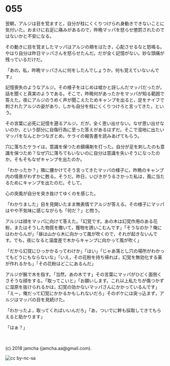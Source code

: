 # 055

翌朝，アルジは目を覚ますと，自分が柱にくくりつけられ身動きできないことに気付いた。おまけに右足に痛みがあるので，昨晩マッパを怒らせ懲罰されたのではないかと不安になる。  

その動きに目を覚ましたマッパはアルジの頬をはたき，心配させるなと怒鳴る。やはり自分は昨日マッパさんを怒らせたんだ。だが全く記憶がない。妙な頭痛が残っているだけだ。  

「あの，私，昨晩マッパさんに何をしたんでしょうか，何も覚えていないんです」  

記憶喪失のようなアルジ。その様子をはじめは嘘かと訝しんだマッパだったが，話を聞くと真実のようである。そこで，昨晩何があったかをマッパが知る範囲で答えた。夜にアルジのうめく声が聞こえたためキャンプを出ると，足をナイフで刺されたアルジの姿があり，しかも自分を柱にくくりつけろと言ってきた，という。  

その言葉に必死に記憶を遡るアルジ。だが，全く思い出せない。なぜ思い出せないのか，という部分に自傷行為に至った答えがあるはずだ。そこで湿地に出たいマッパをなんとかつなぎとめ，ケライの報告書を読みあげてもらう。  

穴に落ちたケライは，意識を保つため鎮痛剤を打った。自分が足を刺したのも意識を保つため？なぜ穴に落ちてもいないのに自分は意識を失いそうになったのか。そもそもなぜキャンプを出たのか。  

「わかったか？」隣に腰かけてそう言ってきたマッパの様子に，昨晩のキャンプ内の情景がわずかに甦る。そうだ。昨日，いびきがうるさかった私は，風に当たるためにキャンプを出たのだ。そして，  

心の突風が自分を突き抜けてゆくのを感じた。  

「わかりました」目を見開いたまま無表情でアルジが答える。その様子にマッパはやや不気味に感じながらも「何だ？」と問う。  

アルジは顔をマッパに向けて答えた。「幻覚です。あの木は幻覚作用のある花粉，またはそうした物質を撒いて，獲物を誘いこむんです」「そうなのか？俺にはわからんが」「昼は山から木に向かって風が吹くので，それが起きないんです。でも，夜になると温度差で木からキャンプに向かって風が吹く」  

「だから幻覚にひっかかるってわけか」「はい」「じゃあ落とし穴の場所がわかってもどうにもならないな」「いえ，その花粉を持ち帰れば，幻覚を無効化する薬が作れるかも」「その花粉はどこにあるんだ」  

アルジが腕で木を指す。「当然，あの木です」その言葉にマッパがひどく面倒くさそうな顔をする。「取ってこいと」「お願いします。これ以上私たちが傷つかずに湿原を抜けられるかは，幻覚の効かないマッパさんにかかっているんです」「えー，俺だって幻覚にかかるかもしれないだろ」そのボケには突っ込まず，アルジはマッパの目を見続けた。  

「わかったよ，取ってくればいいんだろ」「あ，ついでに幹も採取してきてもらえると助かります」  

「はぁ？」  

<br>  
<br>  
(c) 2018 jamcha (jamcha.aa@gmail.com).  

![cc by-nc-sa](http://i.creativecommons.org/l/by-nc-sa/4.0/88x31.png)
